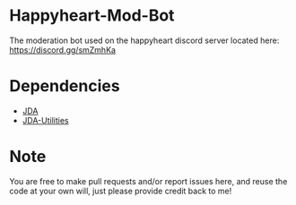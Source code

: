 # Happyheart-Mod-Bot
The moderation bot used on the happyheart discord server located here: https://discord.gg/smZmhKa

# Dependencies
* [JDA](https://github.com/DV8FromTheWorld/JDA)
* [JDA-Utilities](https://github.com/JDA-Applications/JDA-Utilities)

# Note
You are free to make pull requests and/or report issues here, and reuse the code at your own will, just please provide credit back to me!
